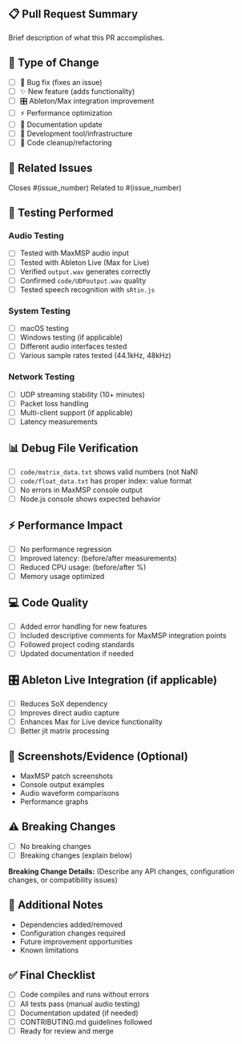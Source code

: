 ## 📋 **Pull Request Summary**
Brief description of what this PR accomplishes.

## 🎯 **Type of Change**
- [ ] 🐛 Bug fix (fixes an issue)
- [ ] ✨ New feature (adds functionality)
- [ ] 🎛️ Ableton/Max integration improvement
- [ ] ⚡ Performance optimization
- [ ] 📝 Documentation update
- [ ] 🔧 Development tool/infrastructure
- [ ] 🧹 Code cleanup/refactoring

## 🔗 **Related Issues**
Closes #(issue_number)
Related to #(issue_number)

## 🧪 **Testing Performed**

### **Audio Testing**
- [ ] Tested with MaxMSP audio input
- [ ] Tested with Ableton Live (Max for Live)
- [ ] Verified `output.wav` generates correctly
- [ ] Confirmed `code/UDPoutput.wav` quality
- [ ] Tested speech recognition with `sRtin.js`

### **System Testing**
- [ ] macOS testing
- [ ] Windows testing (if applicable)
- [ ] Different audio interfaces tested
- [ ] Various sample rates tested (44.1kHz, 48kHz)

### **Network Testing**
- [ ] UDP streaming stability (10+ minutes)
- [ ] Packet loss handling
- [ ] Multi-client support (if applicable)
- [ ] Latency measurements

## 📊 **Debug File Verification**
- [ ] `code/matrix_data.txt` shows valid numbers (not NaN)
- [ ] `code/float_data.txt` has proper index: value format
- [ ] No errors in MaxMSP console output
- [ ] Node.js console shows expected behavior

## ⚡ **Performance Impact**
- [ ] No performance regression
- [ ] Improved latency: (before/after measurements)
- [ ] Reduced CPU usage: (before/after %)
- [ ] Memory usage optimized

## 💻 **Code Quality**
- [ ] Added error handling for new features
- [ ] Included descriptive comments for MaxMSP integration points
- [ ] Followed project coding standards
- [ ] Updated documentation if needed

## 🎛️ **Ableton Live Integration** (if applicable)
- [ ] Reduces SoX dependency
- [ ] Improves direct audio capture
- [ ] Enhances Max for Live device functionality
- [ ] Better jit matrix processing

## 📸 **Screenshots/Evidence** (Optional)
- MaxMSP patch screenshots
- Console output examples
- Audio waveform comparisons
- Performance graphs

## ⚠️ **Breaking Changes**
- [ ] No breaking changes
- [ ] Breaking changes (explain below)

**Breaking Change Details:**
(Describe any API changes, configuration changes, or compatibility issues)

## 📝 **Additional Notes**
- Dependencies added/removed
- Configuration changes required
- Future improvement opportunities
- Known limitations

## ✅ **Final Checklist**
- [ ] Code compiles and runs without errors
- [ ] All tests pass (manual audio testing)
- [ ] Documentation updated (if needed)
- [ ] CONTRIBUTING.md guidelines followed
- [ ] Ready for review and merge 